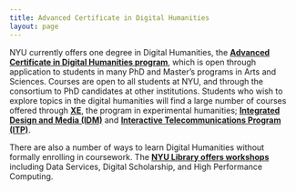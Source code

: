 ```yaml
---
title: Advanced Certificate in Digital Humanities
layout: page
---
```


NYU currently offers one degree in Digital Humanities, the **[Advanced Certificate in Digital Humanities program](https://as.nyu.edu/content/nyu-as/as/departments/dhss/program/advanced-certificate.html)**, which is open through application to students in many PhD and Master’s programs in Arts and Sciences. Courses are open to all students at NYU, and through the consortium to PhD candidates at other institutions. Students who wish to explore topics in the digital humanities will find  a large number of courses offered through **[XE](https://as.nyu.edu/departments/xe/about-xe/digital-humanities-initiatives.html)**, the program in experimental humanities; **[Integrated Design and Media (IDM)](http://idm.engineering.nyu.edu/)** and **[Interactive Telecommunications Program (ITP)](https://tisch.nyu.edu/itp)**.

There are also a number of ways to learn Digital Humanities without formally enrolling in coursework. The **[NYU Library offers workshops](https://nyu.libcal.com/)** including Data Services, Digital Scholarship, and High Performance Computing.
